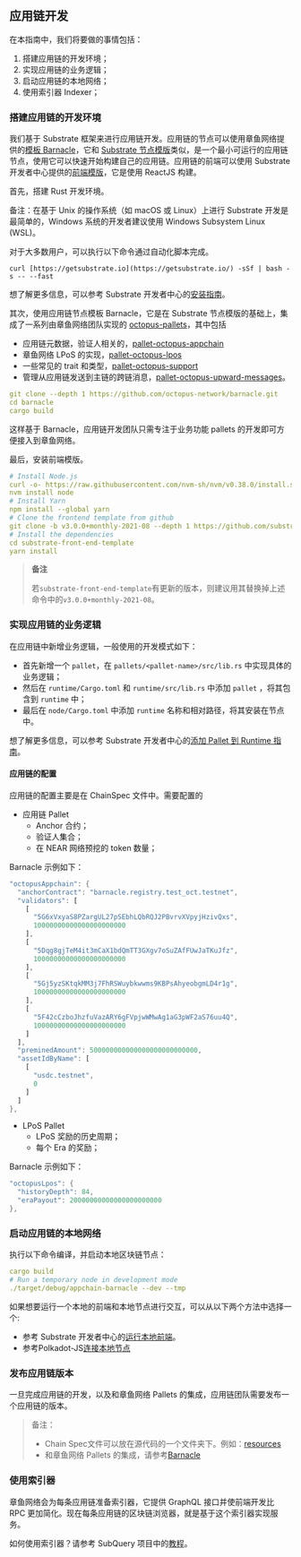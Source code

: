 ## 应用链开发

在本指南中，我们将要做的事情包括：

1. 搭建应用链的开发环境；
2. 实现应用链的业务逻辑；
3. 启动应用链的本地网络；
4. 使用索引器 Indexer；

### 搭建应用链的开发环境

我们基于 Substrate 框架来进行应用链开发。应用链的节点可以使用章鱼网络提供的[模板 Barnacle](https://github.com/octopus-network/barnacle)，它和 [Substrate 节点模版](https://github.com/substrate-developer-hub/substrate-node-template)类似，是一个最小可运行的应用链节点，使用它可以快速开始构建自己的应用链。应用链的前端可以使用 Substrate 开发者中心提供的[前端模版](https://github.com/substrate-developer-hub/substrate-front-end-template)，它是使用 ReactJS 构建。

首先，搭建 Rust 开发环境。

备注：在基于 Unix 的操作系统（如 macOS 或 Linux）上进行 Substrate 开发是最简单的，Windows 系统的开发者建议使用 Windows Subsystem Linux (WSL)。

对于大多数用户，可以执行以下命令通过自动化脚本完成。

`curl [https://getsubstrate.io](https://getsubstrate.io/) -sSf | bash -s -- --fast`

想了解更多信息，可以参考 Substrate 开发者中心的[安装指南](https://substrate.dev/docs/en/knowledgebase/getting-started/)。

其次，使用应用链节点模板 Barnacle，它是在 Substrate 节点模版的基础上，集成了一系列由章鱼网络团队实现的 [octopus-pallets](https://github.com/octopus-network/octopus-pallets)，其中包括

* 应用链元数据，验证人相关的，[pallet-octopus-appchain](https://github.com/octopus-network/octopus-pallets/tree/main/appchain)
* 章鱼网络 LPoS 的实现，[pallet-octopus-lpos](https://github.com/octopus-network/octopus-pallets/tree/main/lpos)
* 一些常见的 trait 和类型，[pallet-octopus-support](https://github.com/octopus-network/octopus-pallets/tree/main/support)
* 管理从应用链发送到主链的跨链消息，[pallet-octopus-upward-messages](https://github.com/octopus-network/octopus-pallets/tree/main/upward-messages)。

```yaml
git clone --depth 1 https://github.com/octopus-network/barnacle.git
cd barnacle
cargo build
```

这样基于 Barnacle，应用链开发团队只需专注于业务功能 pallets 的开发即可方便接入到章鱼网络。

最后，安装前端模版。

```yaml
# Install Node.js
curl -o- https://raw.githubusercontent.com/nvm-sh/nvm/v0.38.0/install.sh | bash
nvm install node
# Install Yarn
npm install --global yarn
# Clone the frontend template from github
git clone -b v3.0.0+monthly-2021-08 --depth 1 https://github.com/substrate-developer-hub/substrate-front-end-template
# Install the dependencies
cd substrate-front-end-template
yarn install
```

> **备注**
>
> 若`substrate-front-end-template`有更新的版本，则建议用其替换掉上述命令中的`v3.0.0+monthly-2021-08`。

### 实现应用链的业务逻辑

在应用链中新增业务逻辑，一般使用的开发模式如下：

- 首先新增一个 `pallet`，在 `pallets/<pallet-name>/src/lib.rs` 中实现具体的业务逻辑；
- 然后在 `runtime/Cargo.toml` 和 `runtime/src/lib.rs` 中添加 `pallet` ，将其包含到 `runtime` 中；
- 最后在 `node/Cargo.toml` 中添加 `runtime` 名称和相对路径，将其安装在节点中。

想了解更多信息，可以参考 Substrate 开发者中心的[添加 Pallet 到 Runtime 指南](https://substrate.dev/docs/en/tutorials/add-a-pallet/)。

#### 应用链的配置

应用链的配置主要是在 ChainSpec 文件中。需要配置的

* 应用链 Pallet
    - Anchor 合约；
    - 验证人集合；
    - 在 NEAR 网络预挖的 token 数量；

Barnacle 示例如下：

```Rust
"octopusAppchain": {
  "anchorContract": "barnacle.registry.test_oct.testnet",
  "validators": [
    [
      "5G6xVxyaS8PZargUL27pSEbhLQbRQJ2PBvrvXVpyjHzivQxs",
      10000000000000000000000
    ],
    [
      "5Dqg8gjTeM4it3mCaX1bdQmTT3GXgv7oSuZAfFUwJaTKuJfz",
      10000000000000000000000
    ],
    [
      "5Gj5yzSKtqkMM3j7FhRSWuybkwwms9KBPsAhyeobgmLD4r1g",
      10000000000000000000000
    ],
    [
      "5F42cCzboJhzfuVazARY6gFVpjwWMwAg1aG3pWF2aS76uu4Q",
      10000000000000000000000
    ]
  ],
  "preminedAmount": 500000000000000000000000000,
  "assetIdByName": [
    [
      "usdc.testnet",
      0
    ]
  ]
},
```

* LPoS Pallet
    - LPoS 奖励的历史周期；
    - 每个 Era 的奖励；

Barnacle 示例如下：

```Rust
"octopusLpos": {
  "historyDepth": 84,
  "eraPayout": 20000000000000000000000
},
```


### 启动应用链的本地网络

执行以下命令编译，并启动本地区块链节点：

```yaml
cargo build
# Run a temporary node in development mode
./target/debug/appchain-barnacle --dev --tmp
```

如果想要运行一个本地的前端和本地节点进行交互，可以从以下两个方法中选择一个:
* 参考 Substrate 开发者中心的[运行本地前端](https://substrate.dev/docs/en/tutorials/create-your-first-substrate-chain/interact#start-the-front-end-template)。
* 参考Polkadot-JS[连接本地节点](https://substrate.dev/docs/en/knowledgebase/integrate/polkadot-js#connecting-to-local-node)

### 发布应用链版本

一旦完成应用链的开发，以及和章鱼网络 Pallets 的集成，应用链团队需要发布一个应用链的版本。

> 备注：
>
> * Chain Spec文件可以放在源代码的一个文件夹下。例如：[resources](https://github.com/octopus-network/barnacle/tree/master/resources)
> * 和章鱼网络 Pallets 的集成，请参考[Barnacle](https://github.com/octopus-network/barnacle)

### 使用索引器

章鱼网络会为每条应用链准备索引器，它提供 GraphQL 接口并使前端开发比 RPC 更加简化。现在每条应用链的区块链浏览器，就是基于这个索引器实现服务。

如何使用索引器？请参考 SubQuery 项目中的[教程](https://doc.subquery.network/tutorials_examples/run-indexer/)。